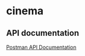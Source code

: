# cinema

## API documentation

[Postman API Documentation](https://documenter.getpostman.com/view/6221146/Rzn9sg5Z)
